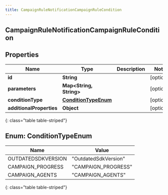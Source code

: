 ```yaml
---
title: CampaignRuleNotificationCampaignRuleCondition
---
```

## CampaignRuleNotificationCampaignRuleCondition


## Properties

| Name | Type | Description | Notes |
| ------------ | ------------- | ------------- | ------------- |
| **id** | **String** |  |  [optional] |
| **parameters** | **Map&lt;String, String&gt;** |  |  [optional] |
| **conditionType** | [**ConditionTypeEnum**](#ConditionTypeEnum) |  |  [optional] |
| **additionalProperties** | **Object** |  |  [optional] |
{: class="table table-striped"}


<a name="ConditionTypeEnum"></a>

## Enum: ConditionTypeEnum

| Name | Value |
| ---- | ----- |
| OUTDATEDSDKVERSION | &quot;OutdatedSdkVersion&quot; |
| CAMPAIGN_PROGRESS | &quot;CAMPAIGN_PROGRESS&quot; |
| CAMPAIGN_AGENTS | &quot;CAMPAIGN_AGENTS&quot; |
{: class="table table-striped"}


